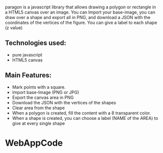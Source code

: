 paragon is a javascript library that allows drawing a polygon or rectangle in a HTML5 canvas over an image.
You can Import your base-image, you can draw over a shape and export all in PNG, and download a JSON with the coordinates of the vertices of the figure. You can give a label to each shape (z value)

Technologies used:
------------------

 - pure javascript 
 - HTML5 canvas

Main Features:
--------------

 - Mark points with a square.
 - Import base-Image (PNG or JPG)
 - Export the canvas area in PNG
 - Download the JSON with the vertices of the shapes
 - Clear area from the shape
 - When a polygon is created, fill the content with a 8 transparent color.
 - When a shape is created, you can choose a label (NAME of the AREA) to give at every single shape

# WebAppCode
